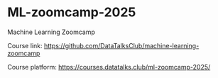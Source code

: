 # ML-zoomcamp-2025
Machine Learning Zoomcamp


Course link: https://github.com/DataTalksClub/machine-learning-zoomcamp

Course platform: https://courses.datatalks.club/ml-zoomcamp-2025/

